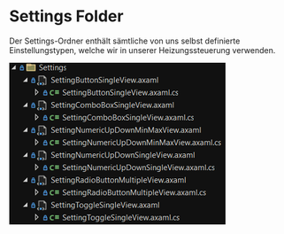 # Settings Folder

Der Settings-Ordner enthält sämtliche von uns selbst definierte Einstellungstypen, welche wir in unserer Heizungssteuerung verwenden.

![Heizungssteuerung_settings_Overview.png](../../../resources/Heizungssteuerung_settings_Overview.png)
